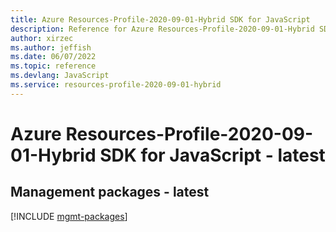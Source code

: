 ```yaml
---
title: Azure Resources-Profile-2020-09-01-Hybrid SDK for JavaScript
description: Reference for Azure Resources-Profile-2020-09-01-Hybrid SDK for JavaScript
author: xirzec
ms.author: jeffish
ms.date: 06/07/2022
ms.topic: reference
ms.devlang: JavaScript
ms.service: resources-profile-2020-09-01-hybrid
---
```

# Azure Resources-Profile-2020-09-01-Hybrid SDK for JavaScript - latest
## Management packages - latest
[!INCLUDE [mgmt-packages](resources-profile-2020-09-01-hybrid-mgmt-index.md)]
